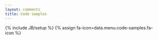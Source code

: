 ```yaml
---
layout: comments
title: Code samples
---
```

{% include JB/setup %}
{% assign fa-icon=data.menu.code-samples.fa-icon %}